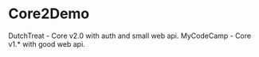 # Core2Demo
DutchTreat - Core v2.0 with auth and small web api.
MyCodeCamp - Core v1.* with good web api.
